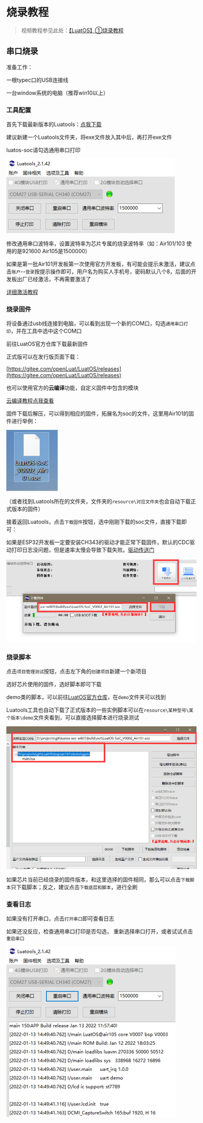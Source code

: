 # 烧录教程

> 视频教程参见此处：[【LuatOS】①烧录教程](https://www.bilibili.com/video/BV1Mq4y1e7Eb)

## 串口烧录

准备工作：

一根typec口的USB连接线

一台window系统的电脑（推荐win10以上）

### 工具配置

首先下载最新版本的Luatools：[点我下载](https://luatos.com/luatools/download/last)

建议新建一个Luatools文件夹，将exe文件放入其中后，再打开exe文件

luatos-soc请勾选通用串口打印

![](img/90162500_1631695006.png)

修改通用串口波特率，设置波特率为芯片专属的烧录波特率（如：Air101/103 使用的是921600 Air105是1500000）

如果是第一批Air101开发板第一次使用官方开发板，有可能会提示未激活，建议点击`账户`--`登录`按提示操作即可，用户名为购买人手机号，密码默认八个8，后面的开发板出厂已经激活，不再需要激活了

[详细激活教程](https://doc.openluat.com/article/3608)

### 烧录固件

将设备通过usb线连接到电脑，可以看到出现一个新的COM口，勾选`通用串口打印`，并在工具中选中这个COM口

前往LuatOS官方仓库下载最新固件

正式版可以在发行版页面下载：

[https://gitee.com/openLuat/LuatOS/releases](https://gitee.com/openLuat/LuatOS/releases)

也可以使用官方的**云编译**功能，自定义固件中包含的模块

[云编译教程点我查看](https://wiki.luatos.com/develop/compile/Cloud_compilation.html)

固件下载后解压，可以得到相应的固件，拓展名为soc的文件，这里用Air101的固件进行举例：

![](img/24035700_1631695521.png)

（或者找到Luatools所在的文件夹，文件夹的`resource\对应文件夹`也会自动下载正式版本的固件）

接着返回Luatools，点击`下载固件`按钮，选中刚刚下载的soc文件，直接下载即可：

如果是ESP32开发板一定要安装CH343的驱动才能正常下载固件，默认的CDC驱动打印日志没问题，但是速率太慢会导致下载失败。[驱动传送门](http://www.wch.cn/downloads/CH343SER_EXE.html)

![](img/80909300_1631695603.png)

### 烧录脚本

点击`项目管理测试`按钮，点击左下角的`创建项目`新建一个新项目

选好芯片使用的固件，选好脚本即可下载

demo类的脚本，可以前往[LuatOS官方仓库](https://gitee.com/openLuat/LuatOS)，在`demo`文件夹可以找到

Luatools工具也自动下载了正式版本的一些实例脚本可以在`resource\某种型号\某个版本\demo`文件夹看到，可以直接选择脚本进行烧录测试

![](img/49360400_1631695719.png)

如果芯片当前已经烧录的固件版本，和这里选择的固件相同，那么可以点击`下载脚本`只下载脚本；反之，建议点击`下载底层和脚本`，进行全刷

### 查看日志

如果没有打开串口，点击`打开串口`即可查看日志

如果还没反应，检查通用串口打印是否勾选， 重新选择串口打开，或者试试点击`重启串口`

![](img/28614300_1631695832.png)
